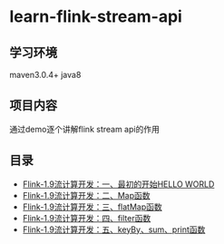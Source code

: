 # learn-flink-stream-api

## 学习环境
maven3.0.4+
java8

## 项目内容
通过demo逐个讲解flink stream api的作用

## 目录
* [Flink-1.9流计算开发：一、最初的开始HELLO WORLD](http://www.cosmozhu.fun/archives/217)
* [Flink-1.9流计算开发：二、Map函数](http://www.cosmozhu.fun/archives/221)
* [Flink-1.9流计算开发：三、flatMap函数](http://www.cosmozhu.fun/archives/225)
* [Flink-1.9流计算开发：四、filter函数](http://www.cosmozhu.fun/archives/226)
* [Flink-1.9流计算开发：五、keyBy、sum、print函数](http://www.cosmozhu.fun/archives/228)